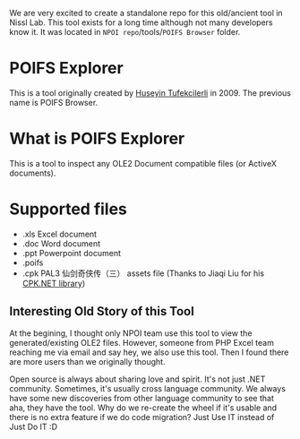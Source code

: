 We are very excited to create a standalone repo for this old/ancient tool in Nissl Lab. This tool exists for a long time although not many developers know it. It was located in `NPOI repo`/tools/`POIFS Browser` folder. 

# POIFS Explorer

This is a tool originally created by [Huseyin Tufekcilerli](https://github.com/huseyint) in 2009. The previous name is POIFS Browser.

# What is POIFS Explorer

This is a tool to inspect any OLE2 Document compatible files (or ActiveX documents). 

# Supported files
- .xls Excel document
- .doc Word document
- .ppt Powerpoint document
- .poifs
- .cpk PAL3 仙剑奇侠传（三） assets file (Thanks to Jiaqi Liu for his [CPK.NET library](https://github.com/0x7c13/Cpk.Net))

## Interesting Old Story of this Tool
At the begining, I thought only NPOI team use this tool to view the generated/existing OLE2 files. However, someone from PHP Excel team reaching me via email and say hey, we also use this tool. Then I found there are more users than we originally thought. 

Open source is always about sharing love and spirit. It's not just .NET community. Sometimes, it's usually cross language community. We always have some new discoveries from other language community to see that aha, they have the tool. Why do we re-create the wheel if it's usable and there is no extra feature if we do code migration? Just Use IT instead of Just Do IT :D

